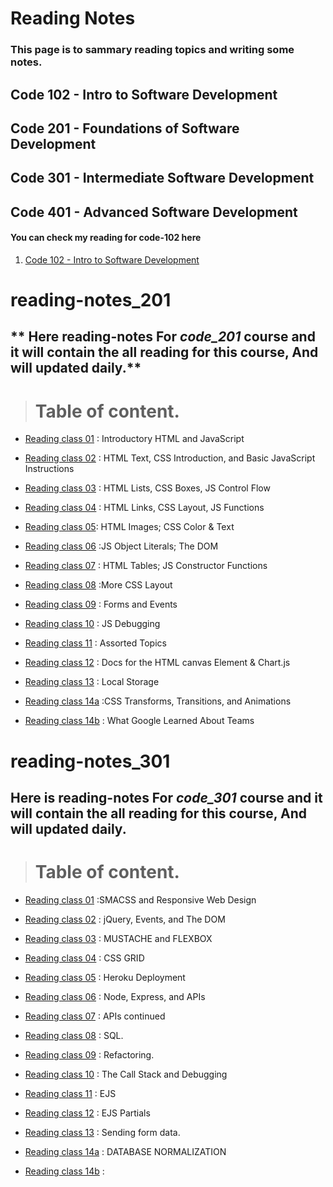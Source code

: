 # Reading Notes
### This page is to sammary reading topics and writing some notes.

## Code 102 - Intro to Software Development

## Code 201 - Foundations of Software Development

## Code 301 - Intermediate Software Development

## Code 401 - Advanced Software Development


#### You can check my reading for code-102 here 

1. [Code 102 - Intro to Software Development](./code-102/README.md)

# reading-notes_201
## ** Here  reading-notes For *code_201* course and it will contain the all reading for this course, And will updated daily.**

> # Table of content.

* [Reading class 01](code-201/Reading_notes_201_01.md) : Introductory HTML and JavaScript

* [Reading class 02](code-201/Reading_notes_201_02.md) : HTML Text, CSS Introduction, and Basic JavaScript Instructions

* [Reading class 03](code-201/Reading_notes_201_03.md) : HTML Lists, CSS Boxes, JS Control Flow 

* [Reading class 04](code-201/Reading_notes_201_04.md) : HTML Links, CSS Layout, JS Functions

* [Reading class 05](code-201/Reading_notes_201_05.md): HTML Images; CSS Color & Text

* [Reading class 06](code-201/Reading_notes_201_06.md) :JS Object Literals; The DOM

* [Reading class 07](code-201/Reading_notes_201_07.md) : HTML Tables; JS Constructor Functions

* [Reading class 08](code-201/Reading_notes_201_08.md) :More CSS Layout

* [Reading class 09](code-201/Reading_notes_201_09.md) : Forms and Events

* [Reading class 10](code-201/Reading_notes_201_10.md) : JS Debugging

* [Reading class 11](code-201/Reading_notes_201_11.md) :  Assorted Topics

* [Reading class 12](code-201/Reading_notes_201_12.md) : Docs for the HTML canvas Element & Chart.js

* [Reading class 13](code-201/Reading_notes_201_13.md) : Local Storage

* [Reading class 14a](code-201/Reading_notes_201_14a.md) :CSS Transforms, Transitions, and Animations
* [Reading class 14b](code-201/Reading_notes_201_14b.md) : What Google Learned About Teams

# reading-notes_301
## **Here is reading-notes For *code_301* course and it will contain the all reading for this course, And will updated daily.**

> # Table of content.

* [Reading class 01](code-301/Reading_notes_301_01.md) :SMACSS and Responsive Web Design

* [Reading class 02](code-301/Reading_notes_301_02.md) : jQuery, Events, and The DOM


* [Reading class 03](code-301/Reading_notes_301_03.md) : MUSTACHE and FLEXBOX


* [Reading class 04](code-301/Reading_notes_301_04.md) : CSS GRID

* [Reading class 05](code-301/Reading_notes_301_05.md) : Heroku Deployment

* [Reading class 06](code-301/Reading_notes_301_06.md) : Node, Express, and APIs

* [Reading class 07](code-301/Reading_notes_301_07.md) : APIs continued

* [Reading class 08](code-301/Reading_notes_301_08.md) : SQL.

* [Reading class 09](code-301/Reading_notes_301_09.md) : Refactoring.

* [Reading class 10](code-301/Reading_notes_301_10.md) :  The Call Stack and Debugging

* [Reading class 11](code-301/Reading_notes_301_11.md) :  EJS

* [Reading class 12](code-301/Reading_notes_301_12.md) : EJS Partials

* [Reading class 13](code-301/Reading_notes_301_13.md) : Sending form data.

* [Reading class 14a](code-301/Reading_notes_301_14a.md) : DATABASE NORMALIZATION

* [Reading class 14b](code-301/Reading_notes_301_14b.md) :